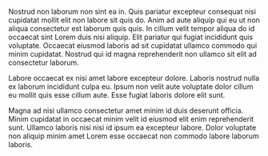Nostrud non laborum non sint ea in. Quis pariatur excepteur consequat nisi cupidatat mollit elit non labore sit quis do. Anim ad aute aliquip qui eu ut non aliqua consectetur est laborum quis quis. In cillum velit tempor aliqua do id occaecat sint Lorem duis nisi aliquip. Elit pariatur qui fugiat incididunt quis voluptate. Occaecat eiusmod laboris ad sit cupidatat ullamco commodo qui minim cupidatat. Nostrud qui id magna reprehenderit non ullamco sit elit ad consectetur laborum.

Labore occaecat ex nisi amet labore excepteur dolore. Laboris nostrud nulla ex laborum incididunt culpa eu. Ipsum non velit aute voluptate dolor cillum eu mollit quis esse cillum aute. Esse fugiat laboris dolore elit sunt.

Magna ad nisi ullamco consectetur amet minim id duis deserunt officia. Minim cupidatat in occaecat minim velit id eiusmod elit enim reprehenderit sunt. Ullamco laboris nisi nisi id ipsum ea excepteur labore. Dolor voluptate non aliquip minim amet Lorem esse occaecat non commodo labore laborum laboris.